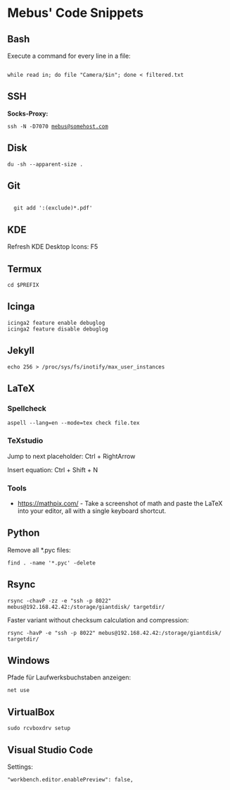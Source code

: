 Mebus' Code Snippets
=====================

Bash
----------

Execute a command for every line in a file:

<code>
while read in; do file "Camera/$in"; done < filtered.txt
</code>

SSH
----------

**Socks-Proxy:**

<code>ssh -N -D7070 mebus@somehost.com</code>

Disk
----------

<code>du -sh --apparent-size .</code>

Git
----------

<code>
  git add ':(exclude)*.pdf'
</code>

KDE
----------

Refresh KDE Desktop Icons: F5

Termux
-------

```
cd $PREFIX
```

Icinga
----------

```
icinga2 feature enable debuglog
icinga2 feature disable debuglog
```

Jekyll
----------

```
echo 256 > /proc/sys/fs/inotify/max_user_instances
```

LaTeX
----------

### Spellcheck

```
aspell --lang=en --mode=tex check file.tex
```

### TeXstudio

Jump to next placeholder: Ctrl + RightArrow

Insert equation: Ctrl + Shift + N

### Tools

 * https://mathpix.com/ - Take a screenshot of math and paste the LaTeX into your editor, all with a single keyboard shortcut.

Python
----------

Remove all *.pyc files:

``` 
find . -name '*.pyc' -delete
```

Rsync
----------

```
rsync -chavP -zz -e "ssh -p 8022" mebus@192.168.42.42:/storage/giantdisk/ targetdir/
```

Faster variant without checksum calculation and compression:

```
rsync -havP -e "ssh -p 8022" mebus@192.168.42.42:/storage/giantdisk/ targetdir/
```

Windows
----------

Pfade für Laufwerksbuchstaben anzeigen:

```
net use
```

VirtualBox
-----------

```
sudo rcvboxdrv setup
``` 

Visual Studio Code
-------------------

Settings:

```
"workbench.editor.enablePreview": false,
```
